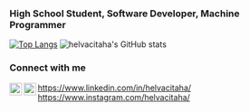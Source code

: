 ### High School Student, Software Developer, Machine Programmer


[![Top Langs](https://github-readme-stats.vercel.app/api/top-langs/?username=helvacitaha)](https://github.com/anuraghazra/github-readme-stats)
![helvacitaha's GitHub stats](https://github-readme-stats.vercel.app/api?username=helvacitaha&show_icons=true&theme=radical)

### Connect with me
<img align="left" alt="helvacitaha | LinkedIn" width="22px" src="https://cdn.jsdelivr.net/npm/simple-icons@v3/icons/linkedin.svg" /> https://www.linkedin.com/in/helvacitaha/
<img align="left" alt="codeSTACKr | Instagram" width="22px" src="https://cdn.jsdelivr.net/npm/simple-icons@v3/icons/instagram.svg" /> https://www.instagram.com/helvacitaha/

